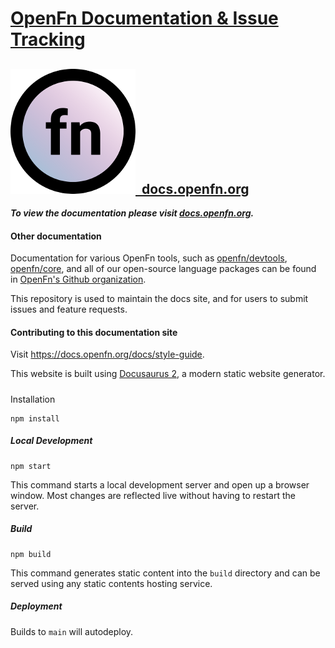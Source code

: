 # [OpenFn Documentation & Issue Tracking](https://docs.openfn.org)

## [![Logo](static/img/round-logo.png)&nbsp;&nbsp;docs.openfn.org](https://docs.openfn.org)

**_To view the documentation please visit
[docs.openfn.org](https://docs.openfn.org)._**

#### Other documentation

Documentation for various OpenFn tools, such as
[openfn/devtools](https://openfn.github.io/devtools/),
[openfn/core](https://github.com/OpenFn/core), and all of our open-source
language packages can be found in
[OpenFn's Github organization](https://github.com/OpenFn).

This repository is used to maintain the docs site, and for users to submit
issues and feature requests.

#### Contributing to this documentation site

Visit https://docs.openfn.org/docs/style-guide.

This website is built using [Docusaurus 2](https://v2.docusaurus.io/), a modern
static website generator.

#####

Installation

```console
npm install
```

##### Local Development

```console
npm start
```

This command starts a local development server and open up a browser window.
Most changes are reflected live without having to restart the server.

##### Build

```console
npm build
```

This command generates static content into the `build` directory and can be
served using any static contents hosting service.

##### Deployment

Builds to `main` will autodeploy.
